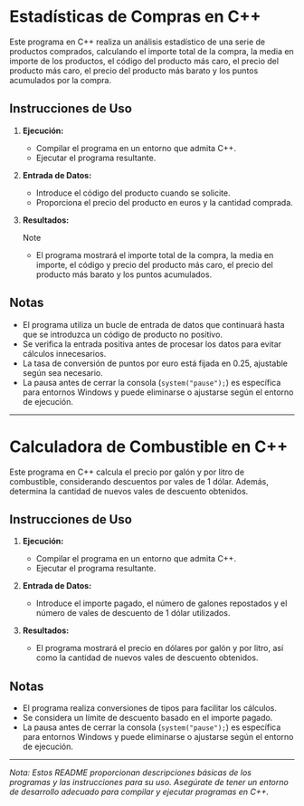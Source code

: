 # Estadísticas de Compras en C++

Este programa en C++ realiza un análisis estadístico de una serie de productos comprados, calculando el importe total de la compra, la media en importe de los productos, el código del producto más caro, el precio del producto más caro, el precio del producto más barato y los puntos acumulados por la compra.

## Instrucciones de Uso

1. **Ejecución:**
   - Compilar el programa en un entorno que admita C++.
   - Ejecutar el programa resultante.

2. **Entrada de Datos:**
   - Introduce el código del producto cuando se solicite.
   - Proporciona el precio del producto en euros y la cantidad comprada.

3. **Resultados:**
   > [!NOTE]
   > - El programa mostrará el importe total de la compra, la media en importe, el código y precio del producto más caro, el precio del producto más barato y los puntos acumulados.

## Notas

- El programa utiliza un bucle de entrada de datos que continuará hasta que se introduzca un código de producto no positivo.
- Se verifica la entrada positiva antes de procesar los datos para evitar cálculos innecesarios.
- La tasa de conversión de puntos por euro está fijada en 0.25, ajustable según sea necesario.
- La pausa antes de cerrar la consola (`system("pause");`) es específica para entornos Windows y puede eliminarse o ajustarse según el entorno de ejecución.

---

# Calculadora de Combustible en C++

Este programa en C++ calcula el precio por galón y por litro de combustible, considerando descuentos por vales de 1 dólar. Además, determina la cantidad de nuevos vales de descuento obtenidos.

## Instrucciones de Uso

1. **Ejecución:**
   - Compilar el programa en un entorno que admita C++.
   - Ejecutar el programa resultante.

2. **Entrada de Datos:**
   - Introduce el importe pagado, el número de galones repostados y el número de vales de descuento de 1 dólar utilizados.

3. **Resultados:**
   - El programa mostrará el precio en dólares por galón y por litro, así como la cantidad de nuevos vales de descuento obtenidos.

## Notas

- El programa realiza conversiones de tipos para facilitar los cálculos.
- Se considera un límite de descuento basado en el importe pagado.
- La pausa antes de cerrar la consola (`system("pause");`) es específica para entornos Windows y puede eliminarse o ajustarse según el entorno de ejecución.

---

*Nota: Estos README proporcionan descripciones básicas de los programas y las instrucciones para su uso. Asegúrate de tener un entorno de desarrollo adecuado para compilar y ejecutar programas en C++.*
